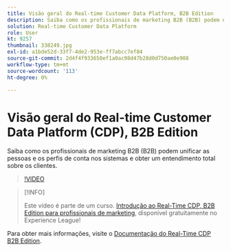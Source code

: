 ```yaml
---
title: Visão geral do Real-time Customer Data Platform, B2B Edition
description: Saiba como os profissionais de marketing B2B (B2B) podem unificar as pessoas e os perfis de conta nos sistemas e obter um entendimento total sobre os clientes.
solution: Real-time Customer Data Platform
role: User
kt: 9257
thumbnail: 338249.jpg
exl-id: a1bde52d-33f7-4de2-953e-ff7abcc7ef84
source-git-commit: 2d4f4f933650ef1a0ac98d47b28d0d750ae0e908
workflow-type: tm+mt
source-wordcount: '113'
ht-degree: 0%

---
```


# Visão geral do Real-time Customer Data Platform (CDP), B2B Edition

Saiba como os profissionais de marketing B2B (B2B) podem unificar as pessoas e os perfis de conta nos sistemas e obter um entendimento total sobre os clientes.

>[!VIDEO](https://video.tv.adobe.com/v/338249?quality=12&learn=on)

>[!INFO]
>
> Este vídeo é parte de um curso. [Introdução ao Real-Time CDP, B2B Edition para profissionais de marketing](https://experienceleague.adobe.com/?recommended=ExperiencePlatform-U-1-2021.rtcdp.b2b), disponível gratuitamente no Experience League!

Para obter mais informações, visite o [Documentação do Real-Time CDP B2B Edition](https://experienceleague.adobe.com/docs/experience-platform/rtcdp/b2b-overview.html).
